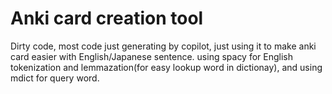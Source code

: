 # Anki card creation tool

Dirty code, most code just generating by copilot, just using it to make anki card easier with English/Japanese sentence.
using spacy for English tokenization and lemmazation(for easy lookup word in dictionay), and using mdict for query word.


